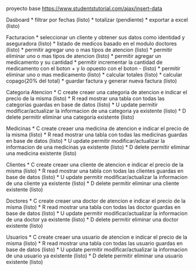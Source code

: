 proyecto base
https://www.studentstutorial.com/ajax/insert-data

Dasboard
    * filtrar por fechas (listo)
    * totalizar (pendiente)
    * exportar a excel (listo)

Facturacion
    * seleccionar un cliente y obtener sus datos como identidad y aseguradora (listo)
    * listado de medicos basado en el modulo doctores (listo)
    * permitir agregar uno o mas tipos de atencion (listo)
    * permitir eliminar uno o mas tipos de atencion (listo)
    * permitir agregar un medicamento y su cantidad
    * permitir incrementar la cantidad de medicamento con el boton + y lo opuesto con el boton - (listo)
    * permitir eliminar uno o mas medicamento (listo)
    * calcular totales (listo)
    * calcular copago(20% del total)
    * guardar factura y generar nueva factura (listo)

Categoria Atencion
    * C  create  creaer una categoria de atencion e indicar el precio de la misma (listo)
    * R  read    mostrar una tabla con todas las categorias guardas en base de datos (listo)
    * U  update  permitir modificar/actualizar la informacion de una categoria ya existente (listo)
    * D  delete  permitir eliminar una categoria existente (listo)


Medicinas
    * C  create  creaer una medicina de atencion e indicar el precio de la misma (listo)
    * R  read    mostrar una tabla con todas las medicinas guardas en base de datos (listo)
    * U  update  permitir modificar/actualizar la informacion de una medicinas ya existente (listo)
    * D  delete  permitir eliminar una medicina existente (listo)



Clientes
    * C  create  creaer una cliente de atencion e indicar el precio de la misma (listo)
    * R  read    mostrar una tabla con todas las clientes guardas en base de datos (listo)
    * U  update  permitir modificar/actualizar la informacion de una cliente ya existente (listo)
    * D  delete  permitir eliminar una cliente existente (listo)



Doctores
    * C  create  creaer una doctor de atencion e indicar el precio de la misma (listo)
    * R  read    mostrar una tabla con todas las doctor guardas en base de datos (listo)
    * U  update  permitir modificar/actualizar la informacion de una doctor ya existente (listo)
    * D  delete  permitir eliminar una doctor existente (listo)


Usuarios
    * C  create  creaer una usuario de atencion e indicar el precio de la misma (listo)
    * R  read    mostrar una tabla con todas las usuario guardas en base de datos (listo)
    * U  update  permitir modificar/actualizar la informacion de una usuario ya existente (listo)
    * D  delete  permitir eliminar una usuario existente (listo)
